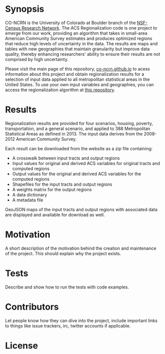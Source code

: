 # Synopsis
CO-NCRN is the University of Colorado at Boulder branch of the [NSF-Census Research Network](https://www.ncrn.info/node/university-colorado-boulder-university-tennessee). The ACS Regionalization code is one project to emerge from our work, providing an algorithm that takes in small-area American Community Survey estimates and produces optimized regions that reduce high levels of uncertainty in the data. The results are maps and tables with new geographies that maintain granularity but improve data quality, thereby enhancing researchers' ability to ensure their results are not comprised by high uncertainty.

Please visit the main page of this repository, [co-ncrn.github.io](co-ncrn.github.io) to acess information about this project and obtain regionalization results for a selection of input data applied to all metropolitan statistical areas in the United States. To use your own input variables and geographies, you can access the regionalization algorithm at [this repository](https://github.com/geoss/ACS_Regionalization).

# Results 

Regionalization results are provided for four scenarios, housing, poverty, transportation, and a general scenario, and applied to 388 Metropolitan Statistical Areas as defined in 2013. The input data derives from the 2008-2012 American Community Survey.

Each result can be downloaded from the website as a zip file containing:
- A crosswalk between input tracts and output regions
- Input values for original and derived ACS variables for original tracts and computed regions
- Output values for the original and derived ACS variables for the computed regions
- Shapefiles for the input tracts and output regions
- A weights matrix for the output regions
- A data dictionary
- A metadata file

GeoJSON maps of the input tracts and output regions with associated data are displayed and available for download as well.



# Motivation

A short description of the motivation behind the creation and maintenance of the project. This should explain why the project exists.

# Tests

Describe and show how to run the tests with code examples.

# Contributors

Let people know how they can dive into the project, include important links to things like issue trackers, irc, twitter accounts if applicable.

# License
